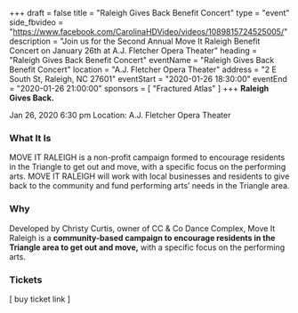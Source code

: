 +++
draft = false
title = "Raleigh Gives Back Benefit Concert"
type = "event"
side_fbvideo = "https://www.facebook.com/CarolinaHDVideo/videos/1089815724525005/"
description = "Join us for the Second Annual Move It Raleigh Benefit Concert on January 26th at A.J. Fletcher Opera Theater"
heading = "Raleigh Gives Back Benefit Concert"
eventName = "Raleigh Gives Back Benefit Concert"
location = "A.J. Fletcher Opera Theater"
address = "2 E South St, Raleigh, NC 27601"
eventStart = "2020-01-26 18:30:00"
eventEnd = "2020-01-26 21:00:00"
sponsors = [
  "Fractured Atlas"
  ]
+++
**Raleigh Gives Back.**

Jan 26, 2020
6:30 pm
Location: A.J. Fletcher Opera Theater

### What It Is
MOVE IT RALEIGH is a non-profit campaign formed to encourage residents in the Triangle to get out and move, with a specific focus on the performing arts. MOVE IT RALEIGH will work with local businesses and residents to give back to the community and fund performing arts’ needs in the Triangle area.

### Why
Developed by Christy Curtis, owner of CC & Co Dance Complex, Move It Raleigh is a **community-based campaign to encourage residents in the Triangle area to get out and move,** with a specific focus on the performing arts.

### Tickets
[ buy ticket link ]
